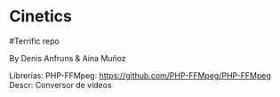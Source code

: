# Cinetics

#Terrific repo

<p>By Denis Anfruns & Aina Muñoz</p>

Librerías:
PHP-FFMpeg: https://github.com/PHP-FFMpeg/PHP-FFMpeg
Descr: Conversor de vídeos
